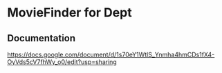 # MovieFinder for Dept

## Documentation
https://docs.google.com/document/d/1s70eY1WtlS_Ynmha4hmCDs1fX4-OyVds5cV7fhWy_o0/edit?usp=sharing
